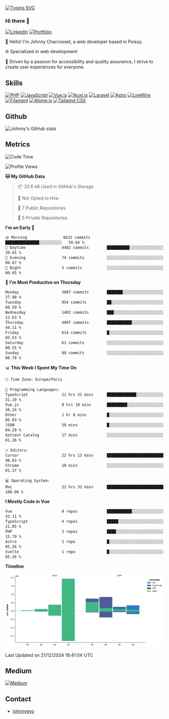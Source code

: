 [![Typing SVG](https://readme-typing-svg.demolab.com?font=Fira+Code&pause=1000&random=false&width=435&lines=Johnny+Charcosset;Web+Developer)](https://git.io/typing-svg)

### Hi there 👋
[![LinkedIn](https://img.shields.io/badge/LinkedIn-0077B5?style=for-the-badge&logo=linkedin&logoColor=white)](https://www.linkedin.com/in/johnny-charcosset/)
[![Portfolio](https://img.shields.io/badge/Portfolio-4285F4?style=for-the-badge&logo=google-chrome&logoColor=white)](https://johnnyevo.github.io/)

👋 Hello! I'm Johnny Charcosset, a web developer based in Poissy.

🌐 Specialized in web development

🚀 Driven by a passion for accessibility and quality assurance, I strive to create user experiences for everyone.

## Skills

[![PHP](https://img.shields.io/badge/PHP-777BB4?style=for-the-badge&logo=php&logoColor=white)](https://www.php.net/)
[![JavaScript](https://img.shields.io/badge/JavaScript-F7DF1E?style=for-the-badge&logo=javascript&logoColor=black)](https://developer.mozilla.org/en-US/docs/Web/JavaScript)
[![Vue.js](https://img.shields.io/badge/Vue.js-4FC08D?style=for-the-badge&logo=vue.js&logoColor=white)](https://vuejs.org/)
[![Nuxt.js](https://img.shields.io/badge/Nuxt.js-00C58E?style=for-the-badge&logo=nuxt.js&logoColor=white)](https://nuxtjs.org/)
[![Laravel](https://img.shields.io/badge/Laravel-FF2D20?style=for-the-badge&logo=laravel&logoColor=white)](https://laravel.com/)
[![Astro](https://img.shields.io/badge/Astro-0B3E59?style=for-the-badge&logo=astro&logoColor=white)](https://astro.build/)
[![LiveWire](https://img.shields.io/badge/LiveWire-FF3E00?style=for-the-badge&logo=livewire&logoColor=white)](https://laravel-livewire.com/)
[![Filament](https://img.shields.io/badge/Filament-253E46?style=for-the-badge&logo=https://filamentphp.com/favicon/favicon-32x32.png?v=w1dBNxT7Wg&logoColor=white)](https://filamentadmin.com/)
[![Alpine.js](https://img.shields.io/badge/Alpine.js-8BC0D0?style=for-the-badge&logo=alpine.js&logoColor=black)](https://alpinejs.dev/)
[![Tailwind CSS](https://img.shields.io/badge/Tailwind_CSS-38B2AC?style=for-the-badge&logo=tailwind-css&logoColor=white)](https://tailwindcss.com/)

## Github

![Johnny's GitHub stats](https://github-readme-stats.vercel.app/api?username=JohnnyEvo&show_icons=true&theme=transparent)

## Metrics

<!--START_SECTION:waka-->
![Code Time](http://img.shields.io/badge/Code%20Time-1%2C108%20hrs%2020%20mins-blue)

![Profile Views](http://img.shields.io/badge/Profile%20Views-0-blue)

**🐱 My GitHub Data** 

> 📦 32.6 kB Used in GitHub's Storage 
 > 
> 🚫 Not Opted to Hire
 > 
> 📜 7 Public Repositories 
 > 
> 🔑 5 Private Repositories 
 > 
**I'm an Early 🐤** 

```text
🌞 Morning                6622 commits        ███████████████░░░░░░░░░░   59.64 % 
🌆 Daytime                4402 commits        ██████████░░░░░░░░░░░░░░░   39.65 % 
🌃 Evening                74 commits          ░░░░░░░░░░░░░░░░░░░░░░░░░   00.67 % 
🌙 Night                  5 commits           ░░░░░░░░░░░░░░░░░░░░░░░░░   00.05 % 
```
📅 **I'm Most Productive on Thursday** 

```text
Monday                   3087 commits        ███████░░░░░░░░░░░░░░░░░░   27.80 % 
Tuesday                  954 commits         ██░░░░░░░░░░░░░░░░░░░░░░░   08.59 % 
Wednesday                1402 commits        ███░░░░░░░░░░░░░░░░░░░░░░   12.63 % 
Thursday                 4897 commits        ███████████░░░░░░░░░░░░░░   44.11 % 
Friday                   614 commits         █░░░░░░░░░░░░░░░░░░░░░░░░   05.53 % 
Saturday                 61 commits          ░░░░░░░░░░░░░░░░░░░░░░░░░   00.55 % 
Sunday                   88 commits          ░░░░░░░░░░░░░░░░░░░░░░░░░   00.79 % 
```


📊 **This Week I Spent My Time On** 

```text
🕑︎ Time Zone: Europe/Paris

💬 Programming Languages: 
TypeScript               11 hrs 31 mins      █████████████░░░░░░░░░░░░   51.10 % 
Vue.js                   8 hrs 10 mins       █████████░░░░░░░░░░░░░░░░   36.24 % 
Other                    1 hr 8 mins         █░░░░░░░░░░░░░░░░░░░░░░░░   05.03 % 
JSON                     58 mins             █░░░░░░░░░░░░░░░░░░░░░░░░   04.29 % 
Gettext Catalog          17 mins             ░░░░░░░░░░░░░░░░░░░░░░░░░   01.26 % 

🔥 Editors: 
Cursor                   22 hrs 13 mins      █████████████████████████   98.63 % 
Chrome                   18 mins             ░░░░░░░░░░░░░░░░░░░░░░░░░   01.37 % 

💻 Operating System: 
Mac                      22 hrs 32 mins      █████████████████████████   100.00 % 
```

**I Mostly Code in Vue** 

```text
Vue                      8 repos             ███████████░░░░░░░░░░░░░░   42.11 % 
TypeScript               4 repos             █████░░░░░░░░░░░░░░░░░░░░   21.05 % 
PHP                      3 repos             ████░░░░░░░░░░░░░░░░░░░░░   15.79 % 
Astro                    1 repo              █░░░░░░░░░░░░░░░░░░░░░░░░   05.26 % 
Svelte                   1 repo              █░░░░░░░░░░░░░░░░░░░░░░░░   05.26 % 
```



**Timeline**

![Lines of Code chart](https://raw.githubusercontent.com/JohnnyEvo/JohnnyEvo/main/assets/bar_graph.png)


 Last Updated on 21/12/2024 18:41:04 UTC
<!--END_SECTION:waka-->

## Medium

[![Medium](https://github-readme-medium.vercel.app/?username=johnny.charcosset&limit=3)](https://medium.com/@@johnny.charcosset)

## Contact

- [johnnyevo](https://johnnyevo.github.io/)
